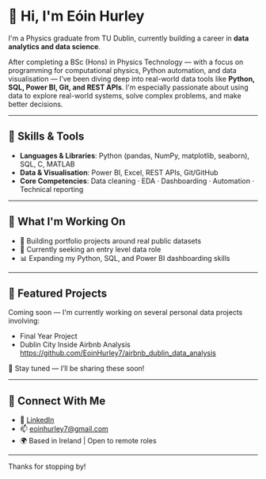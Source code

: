 # 👋 Hi, I'm Eóin Hurley

I'm a Physics graduate from TU Dublin, currently building a career in **data analytics and data science**.

After completing a BSc (Hons) in Physics Technology — with a focus on programming for computational physics, Python automation, and data visualisation — I’ve been diving deep into real-world data tools like **Python, SQL, Power BI, Git, and REST APIs**. I'm especially passionate about using data to explore real-world systems, solve complex problems, and make better decisions.

---

## 🔧 Skills & Tools
- **Languages & Libraries**: Python (pandas, NumPy, matplotlib, seaborn), SQL, C, MATLAB  
- **Data & Visualisation**: Power BI, Excel, REST APIs, Git/GitHub  
- **Core Competencies**: Data cleaning · EDA · Dashboarding · Automation · Technical reporting

---

## 📌 What I'm Working On
- 🚀 Building portfolio projects around real public datasets
- 🧠 Currently seeking an entry level data role  
- 📊 Expanding my Python, SQL, and Power BI dashboarding skills
  
---

## 📂 Featured Projects

Coming soon — I'm currently working on several personal data projects involving:
- Final Year Project 
- Dublin City Inside Airbnb Analysis https://github.com/EoinHurley7/airbnb_dublin_data_analysis

📌 Stay tuned — I’ll be sharing these soon!

---

## 🤝 Connect With Me

- 🔗 [LinkedIn](https://www.linkedin.com/in/eóin-hurley-51ab22255)  
- 📫 eoinhurley7@gmail.com  
- 🌍 Based in Ireland | Open to remote roles

---

Thanks for stopping by!
